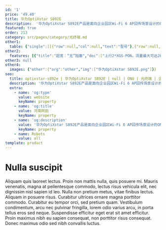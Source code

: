 ```yaml
---
id: '1'
price: '49.40'
title: 华为OptiXstar S892E
description:  '华为OptiXstar S892E产品是面向企业园区Wi-Fi 6 AP回传场景设计的ONU设备，支持上行1或2个XGS-PON大带宽接口，下行支持4个10GE(PoE++)接口，为用户带来高质量的语音、数据和高清视频等业务体验'
featured: true
order: 213
category: src/pages/category/光终端.md
other1: 
  table: {"single":[[{"row":null,"col":null,"text":"型号"},{"row":null,"col":null,"text":"华为OptiXstar S892E"}],[{"row":null,"col":null,"text":"尺寸（宽×深×高）"},{"row":null,"col":null,"text":"约 250mm x 210mm x 60 mm"}],[{"row":null,"col":null,"text":"重量（不包含适配器）"},{"row":null,"col":null,"text":"约 1.8kg"}],[{"row":null,"col":null,"text":"工作环境温度"},{"row":null,"col":null,"text":"-40° C ~ +55° C"}],[{"row":null,"col":null,"text":"工作环境湿度"},{"row":null,"col":null,"text":"5% RH ～ 95% RH，非凝结"}],[{"row":null,"col":null,"text":"整机供电"},{"row":null,"col":null,"text":"48V DC，5A"}],[{"row":null,"col":null,"text":"电源适配器输入"},{"row":null,"col":null,"text":"100 V ～ 240 V AC，50/60 Hz"}],[{"row":null,"col":null,"text":"PoE最大输出功率"},{"row":null,"col":null,"text":"单端口PoE最大功耗 90W，PoE 总功耗180W"}],[{"row":null,"col":null,"text":"防雷规格"},{"row":null,"col":null,"text":"GE：共模 4kV，差模 1.5kV\nAC电源：共模 6kV，差模 6kV"}],[{"row":null,"col":null,"text":"最大功耗"},{"row":null,"col":null,"text":"约200W"}],[{"row":null,"col":null,"text":"网络侧接口"},{"row":null,"col":null,"text":"XGS-PON/2*XGS-PON"}],[{"row":null,"col":null,"text":"用户侧接口"},{"row":null,"col":null,"text":"4*10GE"}],[{"row":null,"col":null,"text":"安装方式"},{"row":null,"col":null,"text":"网络箱安装"}],[{"row":null,"col":null,"text":"认证"},{"row":null,"col":null,"text":"802.1X认证"}],[{"row":null,"col":null,"text":"PON接口"},{"row":null,"col":null,"text":"• 光模块类型SFP，接口类型SC/UPC\n• XGS-PON\n− Class N1/N2\n− 传输速率：下行9.953 Gbit/s，上行9.953 Gbit/s"}],[{"row":null,"col":null,"text":"GE电接口"},{"row":null,"col":null,"text":"• 接口类型RJ-45\n• 支持10/5/2.5/1 GE  \n• 支持PoE++功能，遵循标准：IEEE 802.3af、IEEE 802.3at、IEEE 802.3bt"}]]}
other2:
  features: [{"title":"超宽：“无”阻塞","dec":["上行2*XGS-PON，流量最大可达20Gbps\n下行4*10GE（PoE++），全速率接入4个Wi-Fi 6 AP"]},{"title":"可靠：“无”中断","dec":["XGS-PON TYPE-C 智能双活支持安全启动\n802.1X安全认证，IPv6/IPv4防火墙"]},{"title":"智能：“无”干预","dec":["即插即用，零配置部署\nEAI业务定向加速\n关键业务QoS优先保障"]}]
other3: null
other4:
  images: {"other":{"org":"other","img":["华为OptiXstar S892E.png"]}}
seo:
  title: optixstar-s892e | 华为OptiXstar S892E | null | ONU | 光终端 | 企业光网络
  description: '华为OptiXstar S892E产品是面向企业园区Wi-Fi 6 AP回传场景设计的ONU设备，支持上行1或2个XGS-PON大带宽接口，下行支持4个10GE(PoE++)接口，为用户带来高质量的语音、数据和高清视频等业务体验'
  extra:
    - name: 'og:type'
      value: website
      keyName: property
    - name: 'og:title'
      value: 河南网田
      keyName: property
    - name: 'og:description'
      value: '华为OptiXstar S892E产品是面向企业园区Wi-Fi 6 AP回传场景设计的ONU设备，支持上行1或2个XGS-PON大带宽接口，下行支持4个10GE(PoE++)接口，为用户带来高质量的语音、数据和高清视频等业务体验'
      keyName: property
    - name: Robots
      value: all
template: product
---
```


# Nulla suscipit

Aliquam quis laoreet lectus. Proin non mattis nulla, quis posuere mi. Mauris venenatis, magna at pellentesque commodo, lectus risus vehicula elit, nec dignissim nisl sapien id leo. Nulla non pretium metus, vitae finibus lectus. Aliquam in posuere risus. Curabitur ultrices ornare magna porttitor commodo. Curabitur eu tempor orci, sed pretium quam. Vestibulum condimentum, arcu nec pulvinar fringilla, lorem odio varius arcu, in porta tellus eros sed neque. Suspendisse efficitur eget erat sit amet efficitur. Proin maximus nibh eu sapien consequat, non porttitor risus consequat. Donec maximus odio sed nibh convallis luctus.
